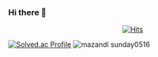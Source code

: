 ### Hi there 👋
  <div align=center>
	
  [![Hits](https://hits.seeyoufarm.com/api/count/incr/badge.svg?url=https%3A%2F%2Fgithub.com%2Fzzsza)](https://hits.seeyoufarm.com) 
	
  </div>
  
  [![Solved.ac Profile](http://mazassumnida.wtf/api/generate_badge?boj=sunday0516)](https://solved.ac/sunday0516)
  ![mazandi sunday0516](http://mazandi.herokuapp.com/api?handle={handle}&theme=warm)
